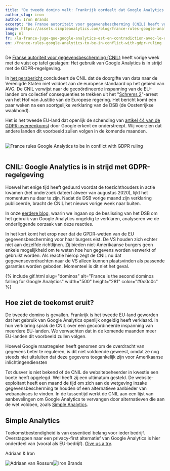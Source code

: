 ```yaml
---
title: "De tweede domino valt: Frankrijk oordeelt dat Google Analytics in strijd is met GDPR-uitspraak"
author_slug: iron
author: Iron Brands
excerpt: "De Franse autoriteit voor gegevensbescherming (CNIL) heeft vorige week met de vuist op tafel geslagen: Het gebruik van Google Analytics is in strijd met de GDPR-regelgeving."
image: https://assets.simpleanalytics.com/blog/france-rules-google-analytics-to-be-in-conflict-with-gdpr-ruling/cnil-forbids-google-analytics.png
lang: nl
fr: /la-france-juge-que-google-analytics-est-en-contradiction-avec-le-reglement-rgpd
en: /france-rules-google-analytics-to-be-in-conflict-with-gdpr-ruling
---
```


De [Franse autoriteit voor gegevensbescherming (CNIL)](https://www.cnil.fr/en/) heeft vorige week met de vuist op tafel geslagen: Het gebruik van Google Analytics is in strijd met de GDPR-regelgeving.

In [het persbericht ](https://www.cnil.fr/en/use-google-analytics-and-data-transfers-united-states-cnil-orders-website-manageroperator-comply) concludeert de CNIL dat de doorgifte van data naar de Verenigde Staten niet voldoet aan de europese standaard op het gebied van AVG. De CNIL verwijst naar de gecoördineerde inspanning van de EU-landen om collectief consequenties te trekken uit het "[Schrems 2](https://iapp.org/news/a/the-schrems-ii-decision-eu-us-data-transfers-in-question/)"-arrest van het Hof van Justitie van de Europese regering. Het bericht komt een paar weken na een soortgelijke verklaring van de DSB (de Oostenrijkse waakhond).

Het is het tweede EU-land dat openlijk de schending van [artikel 44 van de GDPR-overeenkomst](https://gdpr-info.eu/art-44-gdpr/) door Google erkent en onderstreept. Wij voorzien dat andere landen dit voorbeeld zullen volgen in de komende maanden.

<img class="border-radius" style="max-width: 500px; margin: 1rem auto;" src="https://assets.simpleanalytics.com/blog/france-rules-google-analytics-to-be-in-conflict-with-gdpr-ruling/cnil-forbids-google-analytics-no-simple-analytics.png" alt="France rules Google Analytics to be in conflict with GDPR ruling" />

## CNIL: Google Analytics is in strijd met GDPR-regelgeving

Hoewel het enige tijd heeft geduurd voordat de toezichthouders in actie kwamen (het onderzoek dateert alweer van augustus 2020), lijkt het momentum nu daar te zijn. Nadat de DSB vorige maand zijn verklaring publiceerde, bracht de CNIL het nieuws vorige week naar buiten.

In onze [eerdere blog](https://blog.simpleanalytics.com/will-google-analytics-be-banned-in-the-eu), waarin we ingaan op de beslissing van het DSB om het gebruik van Google Analytics ongeldig te verklaren, analyseren we de onderliggende oorzaak van deze reacties.

In het kort komt het erop neer dat de GPDR-wetten van de EU gegevensbescherming voor haar burgers eist. De VS houden zich echter niet aan dezelfde richtlijnen. Zij bieden niet-Amerikaanse burgers geen enkele mogelijkheid om te weten hoe hun gegevens worden verwerkt of gebruikt worden. Als reactie hierop zegt de CNIL nu dat gegevensoverdrachten naar de VS alleen kunnen plaatsvinden als passende garanties worden geboden. Momenteel is dit niet het geval.

{% include gif.html slug="dominos" alt="France is the second dominos falling for Google Analytics" width="500" height="281" color="#0c0c0c" %}

## Hoe ziet de toekomst eruit?

De tweede domino is gevallen. Frankrijk is het tweede EU-land geworden dat het gebruik van Google Analytics openlijk ongeldig heeft verklaard. In hun verklaring sprak de CNIL over een gecoördineerde inspanning van meerdere EU-landen. We verwachten dat in de komende maanden meer EU-landen dit voorbeeld zullen volgen.

Hoewel Google maatregelen heeft genomen om de overdracht van gegevens beter te reguleren, is dit niet voldoende geweest, omdat ze nog steeds niet uitsluiten dat deze gegevens toegankelijk zijn voor Amerikaanse inlichtingendiensten

Tot dusver is niet bekend of de CNIL de websitebeheerder in kwestie een boete heeft opgelegd. Wel heeft zij een ultimatum gesteld. De website-exploitant heeft een maand de tijd om zich aan de wetgeving inzake gegevensbescherming te houden of een alternatieve aanbieder van webanalyses te vinden. In de tussentijd werkt de CNIL aan een lijst van aanbevelingen om Google Analytics te vervangen door alternatieven die aan de wet voldoen, zoals [Simple Analytics](https://simpleanalytics.com/).

## Simple Analytics

Toekomstbestendigheid is van essentieel belang voor ieder bedrijf. Overstappen naar een privacy-first alternatief van Google Analytics is hier onderdeel van (vooral als EU-bedrijf). [Give us a try](https://simpleanalytics.com/welcome).

Adriaan & Iron

<img
  loading="lazy"
  class="avatar"
  src="https://assets.simpleanalytics.com/images/people/adriaan.jpg"
  referrerpolicy="no-referrer"
  alt="Adriaan van Rossum"
/><img
  loading="lazy"
  class="avatar"
  src="https://assets.simpleanalytics.com/images/people/iron.jpg"
  referrerpolicy="no-referrer"
  alt="Iron Brands"
/>
